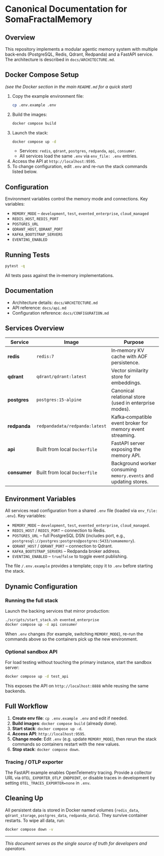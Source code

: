 # Canonical Documentation for SomaFractalMemory

## Overview
This repository implements a modular agentic memory system with multiple back‑ends (PostgreSQL, Redis, Qdrant, Redpanda) and a FastAPI service. The architecture is described in `docs/ARCHITECTURE.md`.

## Docker Compose Setup
*(see the Docker section in the main `README.md` for a quick start)*
1. Copy the example environment file:
   ```bash
   cp .env.example .env
   ```
2. Build the images:
   ```bash
   docker compose build
   ```
3. Launch the stack:
   ```bash
   docker compose up -d
   ```
   - Services: `redis`, `qdrant`, `postgres`, `redpanda`, `api`, `consumer`.
   - All services load the same `.env` via `env_file: .env` entries.
4. Access the API at `http://localhost:9595`.
5. To change configuration, edit `.env` and re-run the stack commands listed below.

## Configuration
Environment variables control the memory mode and connections. Key variables:
- `MEMORY_MODE` – `development`, `test`, `evented_enterprise`, `cloud_managed`
- `REDIS_HOST`, `REDIS_PORT`
- `POSTGRES_URL`
- `QDRANT_HOST`, `QDRANT_PORT`
- `KAFKA_BOOTSTRAP_SERVERS`
- `EVENTING_ENABLED`

## Running Tests
```bash
pytest -q
```
All tests pass against the in‑memory implementations.

## Documentation
- Architecture details: `docs/ARCHITECTURE.md`
- API reference: `docs/api.md`
- Configuration reference: `docs/CONFIGURATION.md`

## Services Overview

| Service | Image | Purpose |
|---------|-------|---------|
| **redis** | `redis:7` | In‑memory KV cache with AOF persistence. |
| **qdrant** | `qdrant/qdrant:latest` | Vector similarity store for embeddings. |
| **postgres** | `postgres:15-alpine` | Canonical relational store (used in enterprise modes). |
| **redpanda** | `redpandadata/redpanda:latest` | Kafka‑compatible event broker for memory event streaming. |
| **api** | Built from local `Dockerfile` | FastAPI server exposing the memory API. |
| **consumer** | Built from local `Dockerfile` | Background worker consuming `memory.events` and updating stores. |

## Environment Variables

All services read configuration from a shared `.env` file (loaded via `env_file: .env`). Key variables:

- `MEMORY_MODE` – `development`, `test`, `evented_enterprise`, `cloud_managed`.
- `REDIS_HOST` / `REDIS_PORT` – connection to Redis.
- `POSTGRES_URL` – full PostgreSQL DSN (includes port, e.g., `postgresql://postgres:postgres@postgres:5433/somamemory`).
- `QDRANT_HOST` / `QDRANT_PORT` – connection to Qdrant.
- `KAFKA_BOOTSTRAP_SERVERS` – Redpanda broker address.
- `EVENTING_ENABLED` – `true`/`false` to toggle event publishing.

The file `/.env.example` provides a template; copy it to `.env` before starting the stack.

## Dynamic Configuration

### Running the full stack
Launch the backing services that mirror production:

```bash
./scripts/start_stack.sh evented_enterprise
docker compose up -d api consumer
```

When `.env` changes (for example, switching `MEMORY_MODE`), re-run the commands above so the containers pick up the new environment.

### Optional sandbox API
For load testing without touching the primary instance, start the sandbox server:

```bash
docker compose up -d test_api
```
This exposes the API on `http://localhost:8888` while reusing the same backends.

## Full Workflow
1. **Create env file**: `cp .env.example .env` and edit if needed.
2. **Build images**: `docker compose build` (already done).
3. **Start stack**: `docker compose up -d`.
4. **Access API**: `http://localhost:9595`.
5. **Change mode**: Edit `.env` (e.g. update `MEMORY_MODE`), then rerun the stack commands so containers restart with the new values.
6. **Stop stack**: `docker compose down`.

### Tracing / OTLP exporter
The FastAPI example enables OpenTelemetry tracing. Provide a collector URL via `OTEL_EXPORTER_OTLP_ENDPOINT`, or disable traces in development by setting `OTEL_TRACES_EXPORTER=none` in `.env`.

## Cleaning Up
All persistent data is stored in Docker named volumes (`redis_data`, `qdrant_storage`, `postgres_data`, `redpanda_data`). They survive container restarts. To wipe all data, run:
```bash
docker compose down -v
```

---
*This document serves as the single source of truth for developers and operators.*
